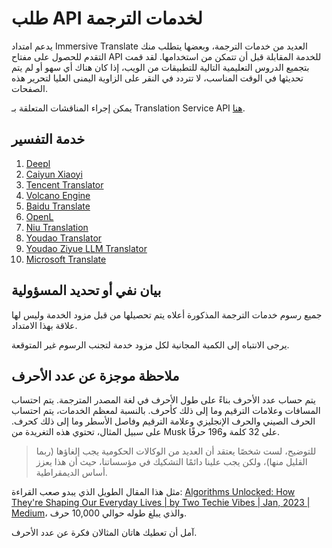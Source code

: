 # طلب API لخدمات الترجمة

يدعم امتداد Immersive Translate العديد من خدمات الترجمة، وبعضها يتطلب منك التقدم للحصول على مفتاح API للخدمة المقابلة قبل أن تتمكن من استخدامها. لقد قمت بتجميع الدروس التعليمية التالية للتطبيقات من الويب، إذا كان هناك أي سهو أو لم يتم تحديثها في الوقت المناسب، لا تتردد في النقر على الزاوية اليمنى العليا لتحرير هذه الصفحات.

يمكن إجراء المناقشات المتعلقة بـ Translation Service API [هنا](https://github.com/immersive-translate/immersive-translate/issues/137).

## خدمة التفسير

1. [Deepl](./services/deepL.md)
2. [Caiyun Xiaoyi](./services/caiyun.md)
3. [Tencent Translator](./services/tencent.md)
4. [Volcano Engine](./services/volcano.md)
5. [Baidu Translate](./services/baidu.md)
6. [OpenL](./services/openL.md)
7. [Niu Translation](./services/niu.md)
8. [Youdao Translator](./services/youdao.md)
9. [Youdao Ziyue LLM Translator](./services/youdao-ziyue.md)
10. [Microsoft Translate](./services/azure.md)

## بيان نفي أو تحديد المسؤولية

جميع رسوم خدمات الترجمة المذكورة أعلاه يتم تحصيلها من قبل مزود الخدمة وليس لها علاقة بهذا الامتداد.

يرجى الانتباه إلى الكمية المجانية لكل مزود خدمة لتجنب الرسوم غير المتوقعة.

## ملاحظة موجزة عن عدد الأحرف

يتم حساب عدد الأحرف بناءً على طول الأحرف في لغة المصدر المترجمة. يتم احتساب المسافات وعلامات الترقيم وما إلى ذلك كأحرف. بالنسبة لمعظم الخدمات، يتم احتساب الحرف الصيني والحرف الإنجليزي وعلامة الترقيم وفاصل الأسطر وما إلى ذلك كحرف. على سبيل المثال، تحتوي هذه التغريدة من Musk على 32 كلمة و196 حرفًا.

> للتوضيح، لست شخصًا يعتقد أن العديد من الوكالات الحكومية يجب إلغاؤها (ربما القليل منها)، ولكن يجب علينا دائمًا التشكيك في مؤسساتنا، حيث أن هذا يعزز أساس الديمقراطية.

مثل هذا المقال الطويل الذي يبدو صعب القراءة: [Algorithms Unlocked: How They're Shaping Our Everyday Lives | by Two Techie Vibes | Jan, 2023 | Medium](https://twotechievibes.medium.com/algorithms-unlocked-how-they're-shaping-our-everyday-lives-6261fa1dbad)، والذي يبلغ طوله حوالي 10,000 حرف.

آمل أن تعطيك هاتان المثالان فكرة عن عدد الأحرف.